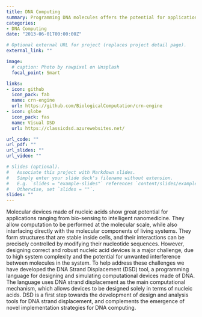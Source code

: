```yaml
---
title: DNA Computing
summary: Programming DNA molecules offers the potential for applications from bio-sensing to intelligent nanomedicine
categories:
- DNA Computing
date: "2013-06-01T00:00:00Z"

# Optional external URL for project (replaces project detail page).
external_link: ""

image:
  # caption: Photo by rawpixel on Unsplash
  focal_point: Smart

links:
- icon: github
  icon_pack: fab
  name: crn-engine
  url: https://github.com/BiologicalComputation/crn-engine
- icon: globe
  icon_pack: fas
  name: Visual DSD
  url: https://classicdsd.azurewebsites.net/

url_code: ""
url_pdf: ""
url_slides: ""
url_video: ""

# Slides (optional).
#   Associate this project with Markdown slides.
#   Simply enter your slide deck's filename without extension.
#   E.g. `slides = "example-slides"` references `content/slides/example-slides.md`.
#   Otherwise, set `slides = ""`.
slides: ""
---
```


Molecular devices made of nucleic acids show great potential for applications ranging from bio-sensing to intelligent nanomedicine. They allow computation to be performed at the molecular scale, while also interfacing directly with the molecular components of living systems. They form structures that are stable inside cells, and their interactions can be precisely controlled by modifying their nucleotide sequences. However, designing correct and robust nucleic acid devices is a major challenge, due to high system complexity and the potential for unwanted interference between molecules in the system. To help address these challenges we have developed the DNA Strand Displacement (DSD) tool, a programming language for designing and simulating computational devices made of DNA. The language uses DNA strand displacement as the main computational mechanism, which allows devices to be designed solely in terms of nucleic acids. DSD is a first step towards the development of design and analysis tools for DNA strand displacement, and complements the emergence of novel implementation strategies for DNA computing.